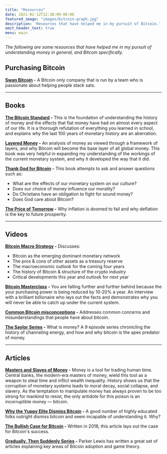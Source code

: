 ```yaml
---
title: "Resources"
date: 2021-02-12T12:30:09-08:00
featured_image: "images/bitcoin-graph.jpg"
description: 'Resources that have helped me in my pursuit of Bitcoin.'
omit_header_text: true
menu: main
---
```


*The following are some resources that have helped me in my pursuit of understanding money in general, and Bitcoin specifically.*

<!--more-->
## Purchasing Bitcoin
**[Swan Bitcoin](https://swanbitcoin.com/betterthangold) -**
A Bitcoin only company that is run by a team who is passionate about helping people stack sats.

---

## Books


**[The Bitcoin Standard](https://amzn.to/3jDLn3Y) -**
This is the foundation of understanding the history of money and the effects that fiat money have had on almost every aspect of our life. It is a thorough refutation of everything you learned in school, and explains why the last 100 years of monetary history are an aberration.


**[Layered Money](https://amzn.to/3rFTiR5) -**
An analysis of money as viewed through a framework of layers, and why Bitcoin will become the base layer of all global money. This book was very helpful in expanding my understanding of the workings of the current monetary system, and why it developed the way that it did.


**[Thank God for Bitcoin](https://amzn.to/3tO3sAO) -**
This book attempts to ask and answer questions such as:
- What are the effects of our monetary system on our culture?
- Does our choice of money influence our morality?
- Do Christians have an obligation to fight for sound money?
- Does God care about Bitcoin?


**[The Price of Tomorrow](https://amzn.to/3pcIdFw) -**
Why inflation is doomed to fail and why deflation is the key to future prosperity.


---

## Videos

**[Bitcoin Macro Strategy](https://www.youtube.com/watch?v=NoobUKNttmw) -**
Discusses:
- Bitcoin as the emerging dominant monetary network
- The pros & cons of other assets as a treasury reserve
- The macroeconomic outlook for the coming four years
- The history of Bitcoin & structure of the crypto industry
- Critical developments this year and outlook for next year

**[Bitcoin Masterclass](https://www.youtube.com/watch?v=jwgOVPJ2FnU) -**
You are falling further and further behind because the your purchasing power is being reduced by 10-20% a year. An interview with a brilliant billionaire who lays out the facts and demonstrates why you will never be able to catch up under the current system.

**[Common Bitcoin misconceptions](https://www.youtube.com/watch?v=AVpVcOwh2Og) -**
Addresses common concerns and misunderstandings that people have about bitcoin.

**[The Saylor Series](https://www.youtube.com/playlist?list=PL2jAZ0x9H0bRvoNt1xNJWYa9_8_an03h0) -**
What is money? A 9 episode series chronicling the history of channeling energy, and how and why bitcoin is the apex predator of money.


---

## Articles

**[Masters and Slaves of Money](https://breedlove22.medium.com/masters-and-slaves-of-money-255ecc93404f) -** Money is a tool for trading human time. Central banks, the modern-era masters of money, wield this tool as a weapon to steal time and inflict wealth inequality. History shows us that the corruption of monetary systems leads to moral decay, social collapse, and slavery. As the temptation to manipulate money has always proven to be too strong for mankind to resist, the only antidote for this poison is an incorruptible money — bitcoin.

**[Why the Yuppy Elite Dismiss Bitcoin](https://www.citadel21.com/why-the-yuppie-elite-dismiss-bitcoin) -** A good number of highly educated folks outright dismiss bitcoin and seem incapable of understanding it. Why?

**[The Bullish Case for Bitcoin](https://vijayboyapati.medium.com/the-bullish-case-for-bitcoin-6ecc8bdecc1) -** Written in 2018, this article lays out the case for Bitcoin's success.

**[Gradually, Then Suddenly Series](https://unchained-capital.com/blog/dollar-crisis-to-bitcoin/) -** Parker Lewis has written a great set of articles explaining key areas of Bitcoin adoption and game theory.
